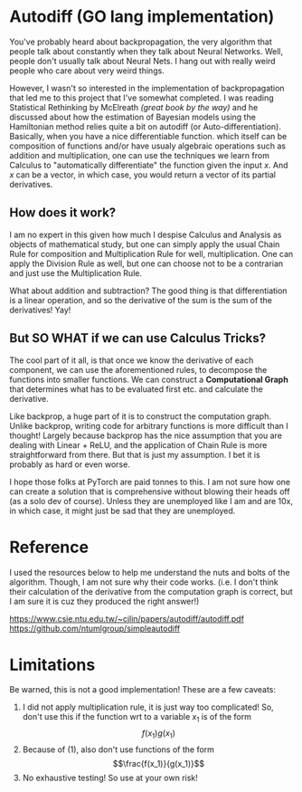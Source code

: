 # Autodiff (GO lang implementation)

You've probably heard about backpropagation, the very algorithm that people talk about constantly when they talk about Neural Networks. Well, people don't usually talk about Neural Nets. I hang out with really weird people who care about very weird things.

However, I wasn't so interested in the implementation of backpropagation that led me to this project that I've somewhat completed. I was reading Statistical Rethinking by McElreath *(great book by the way)* and he discussed about how the estimation of Bayesian models using the Hamiltonian method relies quite a bit on autodiff (or Auto-differentiation). Basically, when you have a nice differentiable function. which itself can be composition of functions and/or have usualy algebraic operations such as addition and multiplication, one can use the techniques we learn from Calculus to "automatically differentiate" the function given the input *x*. And *x* can be a vector, in which case, you would return a vector of its partial derivatives.

## How does it work?
I am no expert in this given how much I despise Calculus and Analysis as objects of mathematical study, but one can simply apply the usual Chain Rule for composition and Multiplication Rule for well, multiplication. One can apply the Division Rule as well, but one can choose not to be a contrarian and just use the Multiplication Rule. 

What about addition and subtraction? The good thing is that differentiation is a linear operation, and so the derivative of the sum is the sum of the derivatives! Yay!

## But SO WHAT if we can use Calculus Tricks?

The cool part of it all, is that once we know the derivative of each component, we can use the aforementioned rules, to decompose the functions into smaller functions. We can construct a **Computational Graph** that determines what has to be evaluated first etc. and calculate the derivative.

Like backprop, a huge part of it is to construct the computation graph. Unlike backprop, writing code for arbitrary functions is more difficult than I thought! Largely because backprop has the nice assumption that you are dealing with Linear + ReLU, and the application of Chain Rule is more straightforward from there. But that is just my assumption. I bet it is probably as hard or even worse.

I hope those folks at PyTorch are paid tonnes to this. I am not sure how one can create a solution that is comprehensive without blowing their heads off (as a solo dev of course). Unless they are unemployed like I am and are 10x, in which case, it might just be sad that they are unemployed.

# Reference

I used the resources below to help me understand the nuts and bolts of the algorithm. Though, I am not sure why their code works. (i.e. I don't think their calculation of the derivative from the computation graph is correct, but I am sure it is cuz they produced the right answer!)

https://www.csie.ntu.edu.tw/~cjlin/papers/autodiff/autodiff.pdf
https://github.com/ntumlgroup/simpleautodiff

# Limitations

Be warned, this is not a good implementation! These are a few caveats:

1. I did not apply multiplication rule, it is just way too complicated! So, don't use this if the function wrt to a variable $x_1$ is of the form $$f(x_1)g(x_1)$$
1. Because of (1), also don't use functions of the form $$\frac{f(x_1)}{g(x_1)}$$
1. No exhaustive testing! So use at your own risk!
